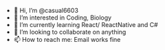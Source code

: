 - 👋 Hi, I’m @casual6603
- 👀 I’m interested in Coding, Biology
- 🌱 I’m currently learning React/ ReactNative and C#
- 💞️ I’m looking to collaborate on anything
- 📫 How to reach me: Email works fine

<!---
casual6603/casual6603 is a ✨ special ✨ repository because its `README.md` (this file) appears on your GitHub profile.
You can click the Preview link to take a look at your changes.
--->
